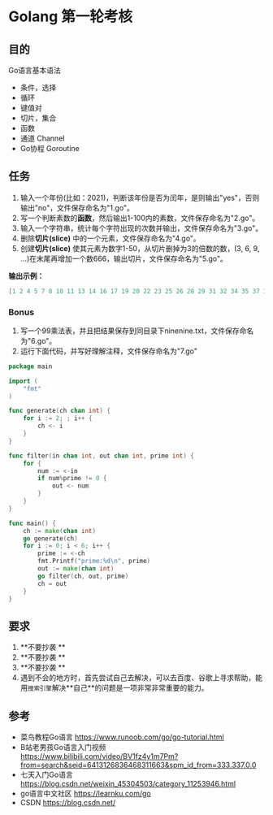 # Golang 第一轮考核

## 目的

Go语言基本语法

- 条件，选择
- 循环
- 键值对
- 切片，集合
- 函数
- 通道 Channel
- Go协程 Goroutine

## 任务

1. 输⼊⼀个年份(比如：2021)，判断该年份是否为闰年，是则输出"yes"，否则输出"no"，⽂件保存命名为"1.go"。
2. 写⼀个判断素数的**函数**，然后输出1-100内的素数，⽂件保存命名为"2.go"。
3. 输⼊⼀个字符串，统计每个字符出现的次数并输出，⽂件保存命名为"3.go"。
4. 删除**切片(slice)** 中的一个元素，⽂件保存命名为"4.go"。
5. 创建**切片(slice)** 使其元素为数字1-50，从切⽚删掉为3的倍数的数，(3, 6, 9, ...)在末尾再增加⼀个数666，输出切⽚，⽂件保存命名为"5.go"。

**输出示例：**

```go
[1 2 4 5 7 8 10 11 13 14 16 17 19 20 22 23 25 26 28 29 31 32 34 35 37 38 40 41 43 44 46 47 49 50 666]
```

### Bonus

1. 写一个99乘法表，并且把结果保存到同⽬录下ninenine.txt，⽂件保存命名为"6.go"。
2. 运行下面代码，并写好理解注释，⽂件保存命名为"7.go"

```go
package main

import (
	"fmt"
)

func generate(ch chan int) {
	for i := 2; ; i++ {
		ch <- i
	}
}

func filter(in chan int, out chan int, prime int) {
	for {
		num := <-in  
		if num%prime != 0 { 
			out <- num
		}
	}
}

func main() {
	ch := make(chan int)
	go generate(ch)
	for i := 0; i < 6; i++ {  
		prime := <-ch 
		fmt.Printf("prime:%d\n", prime)
		out := make(chan int) 
		go filter(ch, out, prime)
		ch = out
	}
}
```

## 要求

1.  **不要抄袭 **
2.  **不要抄袭  **
3.  **不要抄袭  **
4.  遇到不会的地⽅时，⾸先尝试⾃⼰去解决，可以去百度、⾕歌上寻求帮助，能⽤`搜索引擎`解决**⾃⼰**的问题是⼀项⾮常⾮常重要的能⼒。

## 参考

- 菜鸟教程Go语言 https://www.runoob.com/go/go-tutorial.html
- B站老男孩Go语言入门视频 https://www.bilibili.com/video/BV1fz4y1m7Pm?from=search&seid=6413126836468311663&spm_id_from=333.337.0.0
- 七天入门Go语言 https://blog.csdn.net/weixin_45304503/category_11253946.html
- go语言中文社区 https://learnku.com/go
- CSDN https://blog.csdn.net/

